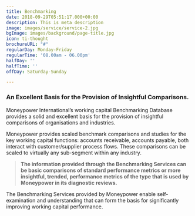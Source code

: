 ```yaml
---
title: Benchmarking
date: 2018-09-29T05:51:17.000+00:00
description: This is meta description
image: images/service/service-2.jpg
bgImage: images/background/page-title.jpg
icon: ti-thought
brochureURL: "#"
regularDay: Monday-Friday
regularTime: '08.00am - 06.00pm'
halfDay: ''
halfTime: ''
offDay: Saturday-Sunday

---
```

### **An Excellent Basis for the Provision of Insightful Comparisons.**

Moneypower International’s working capital Benchmarking Database provides a solid and excellent basis for the provision of insightful comparisons of organisations and industries.

Moneypower provides scaled benchmark comparisons and studies for the key working capital functions: accounts receivable, accounts payable, both interact with customer/supplier process flows. These comparisons can be scaled to virtually any sub-segment within any industry.

> **The information provided through the Benchmarking Services can be basic comparisons of standard performance metrics or more insightful, trended, performance metrics of the type that is used by Moneypower in its diagnostic reviews.**

The Benchmarking Services provided by Moneypower enable self-examination and understanding that can form the basis for significantly improving working capital performance.